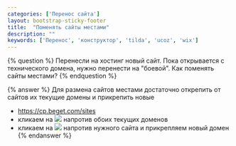 ```yaml
---
categories: ['Перенос сайта']
layout: bootstrap-sticky-footer
title:  "Поменять сайты местами"
description: ""
keywords: ['Перенос', 'конструктор', 'tilda', 'ucoz', 'wix']
---
```

{% question %}
Перенесли на хостинг новый сайт.
Пока открывается с технического домена, нужно перенести на "боевой".
Как поменять сайты местами?
{% endquestion %}

{% answer %}
Для размена сайтов местами достаточно открепить от сайтов их текущие домены и прикрепить новые

- https://cp.beget.com/sites
- кликаем на ![](https://cp.beget.com/i/icons/small/unlink.png) напротив обоих текущих доменов
- кликаем на ![](https://cp.beget.com/i/icons/small/link.png) напротив нужного сайта и прикрепляем новый домен
{% endanswer %}
